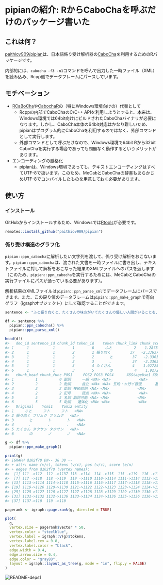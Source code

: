 # pipianの紹介: RからCaboChaを呼ぶだけのパッケージ書いた

## これは何？

[paithiov909/pipian](https://github.com/paithiov909/pipian)は、日本語係り受け解析器の[CaboCha](https://taku910.github.io/cabocha/)を利用するためのRパッケージです。

内部的には、`cabocha -f3 -n1`コマンドを呼んで出力した一時ファイル（XML）を読み込み、Rcpp側でデータフレームにパースしています。

## モチベーション

- [RCaBoCha](http://rmecab.jp/wiki/index.php?RCaBoCha)や[CabochaR](https://minowalab.org/cabochar/)の（特にWindows環境向けの）代替として
  - Rcppの内部でCaboChaのC/C++ APIを利用しようとすると、本来は、Windows環境では64bit向けにビルドされたCaboChaバイナリが必要になります。しかし、CaboCha本体の64bit対応はかなり難しいため、pipianはプログラム的にCaboChaを利用するのではなく、外部コマンドとして実行します。
  - 外部コマンドとして呼ぶだけなので、Windows環境で64bit Rから32bit CaboChaを実行する場合であっても問題なく動作するというメリットがあります。
- エンコーディングの厳格化
  - pipianは、Windows環境であっても、テキストエンコーディングはすべてUTF-8で扱います。このため、MeCabとCaboChaの辞書もあらかじめUTF-8でコンパイルしたものを用意しておく必要があります。

## 使い方

### インストール

GitHubからインストールするため、Windowsでは[Rtools](https://cran.r-project.org/bin/windows/Rtools/)が必要です。

```r
remotes::install_github("paithiov909/pipian")
```

### 係り受け構造のグラフ化

`pipian::ppn_cabocha`に解析したい文字列を渡して、係り受け解析をおこないます。`pipian::ppn_cabocha`は、渡された文書を一時ファイルに書き出し、テキストファイルに対して解析をおこなった結果のXMLファイルへのパスを返します
（このため、`pipian::ppn_cabocha`を実行するためには、MeCabとCaboChaの実行ファイルにパスが通っている必要があります）。

解析結果のXMLファイルは`pipian::ppn_parse_xml`でデータフレームにパースできます。また、この戻り値のデータフレームは`pipian::ppn_make_graph`で有向グラフ（igraphオブジェクト）にして確認することができます。

```r
sentence <- "ふと振り向くと、たくさんの味方がいてたくさんの優しい人間がいることを、わざわざ自分の誕生日が来ないと気付けない自分を奮い立たせながらも、毎日こんな、湖のようななんの引っ掛かりもない、落ちつき倒し、音一つも感じさせない人間でいれる方に憧れを持てたとある25歳の眩しき朝のことでした"

df <- sentence %>% 
  pipian::ppn_cabocha() %>% 
  pipian::ppn_parse_xml()

head(df)
#>   doc_id sentence_id chunk_id token_id    token chunk_link chunk_score
#> 1      1           1        1        0     ふと          2    1.287564
#> 2      1           1        2        1 振り向く         37   -2.336376
#> 3      1           1        2        2       と         37   -2.336376
#> 4      1           1        2        3       、         37   -2.336376
#> 5      1           1        3        4 たくさん          4    1.927252
#> 6      1           1        3        5       の          4    1.927252
#>   chunk_head chunk_func POS1     POS2 POS3 POS4      X5StageUse1 X5StageUse2
#> 1          1          0 副詞     一般 <NA> <NA>             <NA>        <NA>
#> 2          2          2 動詞     自立 <NA> <NA> 五段・カ行イ音便      基本形
#> 3          2          2 助詞 接続助詞 <NA> <NA>             <NA>        <NA>
#> 4          2          2 記号     読点 <NA> <NA>             <NA>        <NA>
#> 5          5          5 名詞 副詞可能 <NA> <NA>             <NA>        <NA>
#> 6          5          5 助詞   連体化 <NA> <NA>             <NA>        <NA>
#>   Original    Yomi1    Yomi2 entity
#> 1     ふと     フト     フト   <NA>
#> 2 振り向く フリムク フリムク   <NA>
#> 3       と       ト       ト   <NA>
#> 4       、       、       、   <NA>
#> 5 たくさん タクサン タクサン   <NA>
#> 6       の       ノ       ノ   <NA>

g <- df %>% 
  pipian::ppn_make_graph()

print(g)
#> IGRAPH d102f78 DN-- 38 38 -- 
#> + attr: name (v/c), tokens (v/c), pos (v/c), score (e/n)
#> + edges from d102f78 (vertex names):
#>  [1] 111 ->112  112 ->1137 113 ->114  114 ->115  115 ->119  116 ->118 
#>  [7] 117 ->118  118 ->119  119 ->1110 1110->1114 1111->1114 1112->1113
#> [13] 1113->1114 1114->1118 1115->1116 1116->1117 1117->1118 1118->1132
#> [19] 1119->1120 1120->1130 1121->1122 1122->1123 1123->1124 1124->1130
#> [25] 1125->1127 1126->1127 1127->1128 1128->1129 1129->1130 1130->1132
#> [31] 1131->1132 1132->1136 1133->1134 1134->1136 1135->1136 1136->1137
#> [37] 1137->110  110 ->110
```

```r
pagerank <- igraph::page.rank(g, directed = TRUE)

plot(
  g,
  vertex.size = pagerank$vector * 50,
  vertex.color = "steelblue",
  vertex.label = igraph::V(g)$tokens,
  vertex.label.cex = 0.8,
  vertex.label.color = "black",
  edge.width = 0.4,
  edge.arrow.size = 0.4,
  edge.color = "gray80",
  layout = igraph::layout_as_tree(g, mode = "in", flip.y = FALSE)
)
```

![README-deps1](https://rawcdn.githack.com/paithiov909/pipian/caa2025e073ca43d4dc799fbb765aaae7e28052b/man/figures/README-deps-1.png)
